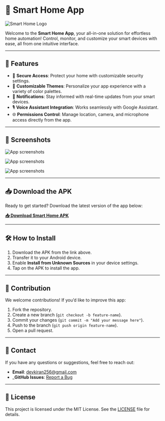# 🌟 Smart Home App

![Smart Home Logo](./Template.png)

Welcome to the **Smart Home App**, your all-in-one solution for effortless home automation! Control, monitor, and customize your smart devices with ease, all from one intuitive interface.

---

## 🚀 Features
- 🔑 **Secure Access**: Protect your home with customizable security settings.
- 🎨 **Customizable Themes**: Personalize your app experience with a variety of color palettes.
- 🔔 **Notifications**: Stay informed with real-time updates from your smart devices.
- 🎙️ **Voice Assistant Integration**: Works seamlessly with Google Assistant.
- 🌐 **Permissions Control**: Manage location, camera, and microphone access directly from the app.

---

## 📱 Screenshots
![App screenshots](./Screen1.png)

![App screenshots](./Screen2.png)

![App screenshots](./Screen3.png)

---

## 📥 Download the APK
Ready to get started? Download the latest version of the app below:

[**📥 Download Smart Home APK**](https://github.com/Shakiran-Nannyombi/Smart_Home/raw/master/app-debug.apk)

---

## 🛠️ How to Install
1. Download the APK from the link above.
2. Transfer it to your Android device.
3. Enable **Install from Unknown Sources** in your device settings.
4. Tap on the APK to install the app.

---

## 🤝 Contribution
We welcome contributions! If you’d like to improve this app:
1. Fork the repository.
2. Create a new branch (`git checkout -b feature-name`).
3. Commit your changes (`git commit -m "Add your message here"`).
4. Push to the branch (`git push origin feature-name`).
5. Open a pull request.

---

## 📧 Contact
If you have any questions or suggestions, feel free to reach out:

- **Email**: [devkiran256@gmail.com](mailto:devkiran256@example.com)
- _**GitHub Issues**: [Report a Bug](https://github.com/Shakiran-Nannyombi/Smart_Home/issues)

---

## 📜 License
This project is licensed under the MIT License. See the [LICENSE](./LICENSE) file for details.
